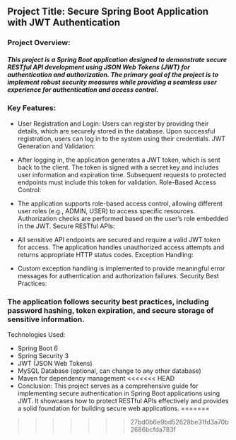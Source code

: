 ## Project Title: Secure Spring Boot Application with JWT Authentication

### Project Overview:

<h5> <i>This project is a Spring Boot application designed to demonstrate secure RESTful API development using JSON Web Tokens (JWT) for authentication and authorization. The primary goal of the project is to implement robust security measures while providing a seamless user experience for authentication and access control.</i></h5>

### Key Features:

- User Registration and Login:
Users can register by providing their details, which are securely stored in the database.
Upon successful registration, users can log in to the system using their credentials.
JWT Generation and Validation:

- After logging in, the application generates a JWT token, which is sent back to the client.
The token is signed with a secret key and includes user information and expiration time.
Subsequent requests to protected endpoints must include this token for validation.
Role-Based Access Control:

- The application supports role-based access control, allowing different user roles (e.g., ADMIN, USER) to access specific resources.
Authorization checks are performed based on the user’s role embedded in the JWT.
Secure RESTful APIs:

- All sensitive API endpoints are secured and require a valid JWT token for access.
The application handles unauthorized access attempts and returns appropriate HTTP status codes.
Exception Handling:

- Custom exception handling is implemented to provide meaningful error messages for authentication and authorization failures.
Security Best Practices:

### The application follows security best practices, including password hashing, token expiration, and secure storage of sensitive information.
Technologies Used:

- Spring Boot 6
- Spring Security 3
- JWT (JSON Web Tokens)
- MySQL Database (optional, can change to any other database)
- Maven for dependency management
<<<<<<< HEAD
- Conclusion: This project serves as a comprehensive guide for implementing secure authentication in Spring Boot applications using JWT. It showcases how to protect RESTful APIs effectively and provides a solid foundation for building secure web applications.
=======

>>>>>>> 27bd0b6e9bd52628be31fd3a70b2686bcfda783f
